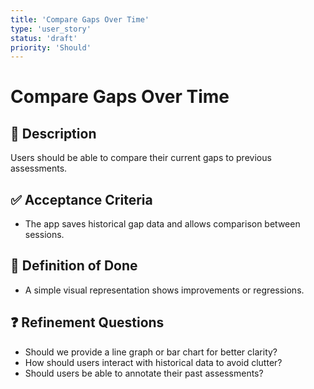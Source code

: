 ```yaml
---
title: 'Compare Gaps Over Time'
type: 'user_story'
status: 'draft'
priority: 'Should'
---
```


# Compare Gaps Over Time

## 📌 Description

Users should be able to compare their current gaps to previous assessments.

## ✅ Acceptance Criteria

- The app saves historical gap data and allows comparison between sessions.

## 🎯 Definition of Done

- A simple visual representation shows improvements or regressions.

## ❓ Refinement Questions

- Should we provide a line graph or bar chart for better clarity?
- How should users interact with historical data to avoid clutter?
- Should users be able to annotate their past assessments?
